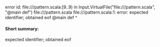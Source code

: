 error id: file://<WORKSPACE>/pattern.scala:[9..9) in Input.VirtualFile("file://<WORKSPACE>/pattern.scala", "@main def")
file://<WORKSPACE>/pattern.scala
file://<WORKSPACE>/pattern.scala:1: error: expected identifier; obtained eof
@main def
         ^
#### Short summary: 

expected identifier; obtained eof